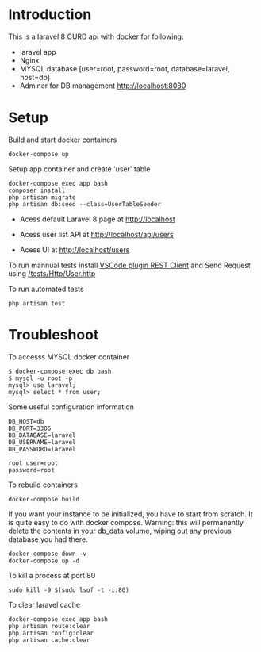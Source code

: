 # Introduction

This is a laravel 8 CURD api with docker for following:

- laravel app
- Nginx
- MYSQL database [user=root, password=root, database=laravel, host=db]
- Adminer for DB management [http://localhost:8080](http://localhost:8080)

# Setup
Build and start docker containers
```
docker-compose up
```

Setup app container and create 'user' table
```
docker-compose exec app bash
composer install
php artisan migrate
php artisan db:seed --class=UserTableSeeder
```

- Acess default Laravel 8 page at [http://localhost](http://localhost)

- Acess user list API at [http://localhost/api/users](http://localhost/api/users)

- Acess UI at [http://localhost/users](http://localhost/users)

To run mannual tests install [VSCode plugin REST Client](https://marketplace.visualstudio.com/items?itemName=humao.rest-client) and Send Request using
[/tests/Http/User.http](/tests/Http/User.http)

To run automated tests
```
php artisan test
```

# Troubleshoot

To accesss MYSQL docker container
```
$ docker-compose exec db bash
$ mysql -u root -p
mysql> use laravel;
mysql> select * from user;
```

Some useful configuration information
```
DB_HOST=db
DB_PORT=3306
DB_DATABASE=laravel
DB_USERNAME=laravel
DB_PASSWORD=laravel

root user=root
password=root
```

To rebuild containers
```
docker-compose build
```

If you want your instance to be initialized, you have to start from scratch. It is quite easy to do with docker compose. Warning: this will permanently delete the contents in your db_data volume, wiping out any previous database you had there. 
```
docker-compose down -v
docker-compose up -d
```

To kill a process at port 80
```
sudo kill -9 $(sudo lsof -t -i:80)
```

To clear laravel cache
```
docker-compose exec app bash
php artisan route:clear
php artisan config:clear
php artisan cache:clear
```
